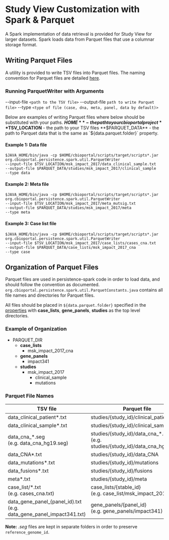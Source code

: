 # Study View Customization with Spark & Parquet

A Spark implementation of data retrieval is provided for Study View for larger datasets.
Spark loads data from Parquet files that use a columnar storage format.

## Writing Parquet Files

A utility is provided to write TSV files into Parquet files.
The naming convention for Parquet files are detailed [here](#organization-of-parquet-files).
 
### Running ParquetWriter with Arguments
--input-file `<path to the TSV file>`
--output-file `path to write Parquet file>`
--type `<type of file (case, dna, meta, panel, data by default)>`

Below are examples of writing Parquet files where below should be substituted with your paths.
**$HOME** - the path to your cbioportal project
**$TSV_LOCATION** - the path to your TSV files
**$PARQUET_DATA** - the path to Parquet data that is the same as `${data.parquet.folder}` property.

#### Example 1: Data file
```console
$JAVA_HOME/bin/java -cp $HOME/cbioportal/scripts/target/scripts*.jar org.cbioportal.persistence.spark.util.ParquetWriter
--input-file $TSV_LOCATION/msk_impact_2017/data_clinical_sample.txt
--output-file $PARQUET_DATA/studies/msk_impact_2017/clinical_sample
--type data
```

#### Example 2: Meta file
```console
$JAVA_HOME/bin/java -cp $HOME/cbioportal/scripts/target/scripts*.jar org.cbioportal.persistence.spark.util.ParquetWriter
--input-file $TSV_LOCATION/msk_impact_2017/meta_mutsig.txt
--output-file $PARQUET_DATA/studies/msk_impact_2017/meta
--type meta
```

#### Example 3: Case list file
```console
$JAVA_HOME/bin/java -cp $HOME/cbioportal/scripts/target/scripts*.jar org.cbioportal.persistence.spark.util.ParquetWriter
--input-file $TSV_LOCATION/msk_impact_2017/case_lists/cases_cna.txt
--output-file $PARQUET_DATA/case_lists/msk_impact_2017_cna
--type case
```

## Organization of Parquet Files

Parquet files are used in persistence-spark code in order to load data, and should follow the convention as documented.
`org.cbioportal.persistence.spark.util.ParquetConstants.java` contains all file names and directories for Parquet files. 

All files should be placed in `${data.parquet.folder}` specified in the [properties](portal.properties-Reference.md#spark-parquet) with **case_lists**, **gene_panels**, **studies** as the top level directories.

### Example of Organization
 
* PARQUET_DIR
    * **case_lists**
        * msk_impact_2017_cna
    * **gene_panels**
        * impact341
    * **studies**
        * msk_impact_2017
            * clinical_sample
            * mutations

### Parquet File Names

| TSV file                         	                                     | Parquet file                                                           	        |
|------------------------------------------------------------------------|----------------------------------------------------------------------------------|	
| data_clinical_patient*.txt                                             | studies/{study_id}/clinical_patient                                              |
| data_clinical_sample*.txt                                              | studies/{study_id}/clinical_sample                                               |
| data_cna_*.seg<br>(e.g. data_cna_hg19.seg)                             | studies/{study_id}/data_cna_*.seg<br>(e.g. studies/{study_id}/data_cna_hg19.seg) | 
| data_CNA*.txt                                                          | studies/{study_id}/data_CNA                                                      |
| data_mutations*.txt                                                    | studies/{study_id}/mutations                                                     |
| data_fusions*.txt                                                      | studies/{study_id}/fusions                                                       |
| meta*.txt                                                              | studies/{study_id}/meta                                                          |
| case_list/*.txt<br>(e.g. cases_cna.txt)                                | case_lists/{stable_id}<br>(e.g. case_list/msk_impact_2017_cna)                   |
| data_gene_panel_{panel_id}.txt <br>(e.g. data_gene_panel_impact341.txt) | gene_panels/{panel_id}<br>(e.g. gene_panels/impact341)                           |

**Note:** *.seg* files are kept in separate folders in order to preserve `reference_genome_id`.